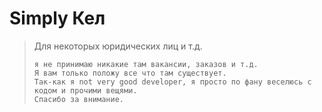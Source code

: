 # Simply Кел
> Для некоторых юридических лиц и т.д.
> ```
> я не принимаю никакие там вакансии, заказов и т.д.
> Я вам только положу все что там существует. 
> Так-как я not very good developer, я просто по фану веселюсь с кодом и прочими вещями. 
> Спасибо за внимание.
> ```
